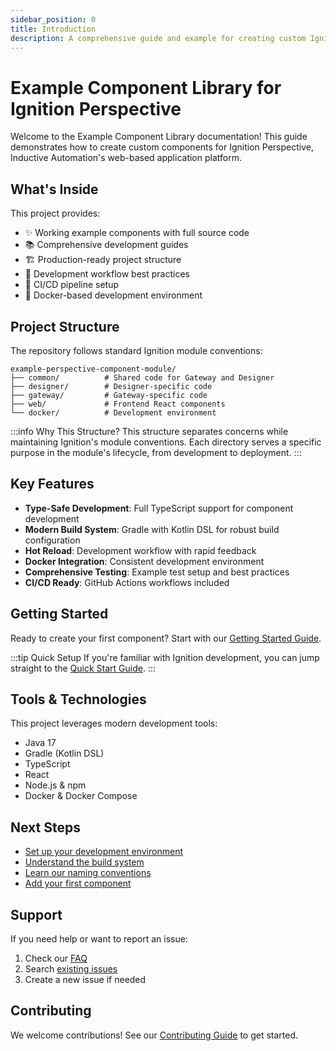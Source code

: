 ```yaml
---
sidebar_position: 0
title: Introduction
description: A comprehensive guide and example for creating custom Ignition Perspective components
---
```


# Example Component Library for Ignition Perspective

Welcome to the Example Component Library documentation! This guide demonstrates how to create custom components for Ignition Perspective, Inductive Automation's web-based application platform.

## What's Inside

This project provides:

- ✨ Working example components with full source code
- 📚 Comprehensive development guides
- 🏗️ Production-ready project structure
- 🔧 Development workflow best practices
- 🚀 CI/CD pipeline setup
- 🐳 Docker-based development environment

## Project Structure

The repository follows standard Ignition module conventions:

```
example-perspective-component-module/
├── common/          # Shared code for Gateway and Designer
├── designer/        # Designer-specific code
├── gateway/         # Gateway-specific code
├── web/             # Frontend React components
└── docker/          # Development environment
```

:::info Why This Structure?
This structure separates concerns while maintaining Ignition's module conventions. Each directory serves a specific purpose in the module's lifecycle, from development to deployment.
:::

## Key Features

- **Type-Safe Development**: Full TypeScript support for component development
- **Modern Build System**: Gradle with Kotlin DSL for robust build configuration
- **Hot Reload**: Development workflow with rapid feedback
- **Docker Integration**: Consistent development environment
- **Comprehensive Testing**: Example test setup and best practices
- **CI/CD Ready**: GitHub Actions workflows included

## Getting Started

Ready to create your first component? Start with our [Getting Started Guide](./getting-started).

:::tip Quick Setup
If you're familiar with Ignition development, you can jump straight to the [Quick Start Guide](./getting-started#quick-start).
:::

## Tools & Technologies

This project leverages modern development tools:

- Java 17
- Gradle (Kotlin DSL)
- TypeScript
- React
- Node.js & npm
- Docker & Docker Compose

## Next Steps

- [Set up your development environment](./environment-setup)
- [Understand the build system](./module-build-system)
- [Learn our naming conventions](./naming-conventions)
- [Add your first component](./adding-components)

## Support

If you need help or want to report an issue:

1. Check our [FAQ](./faq/index)
2. Search [existing issues](https://github.com/keith-gamble/example-perspective-component-module/issues)
3. Create a new issue if needed

## Contributing

We welcome contributions! See our [Contributing Guide](./contributing) to get started.
